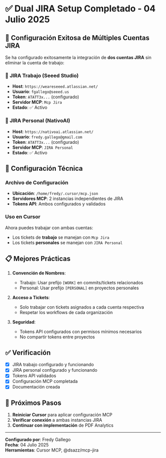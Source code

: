 # ✅ Dual JIRA Setup Completado - 04 Julio 2025

## 🎯 Configuración Exitosa de Múltiples Cuentas JIRA

Se ha configurado exitosamente la integración de **dos cuentas JIRA** sin eliminar la cuenta de trabajo:

### 🏢 **JIRA Trabajo (Seeed Studio)**
- **Host**: `https://weareseeed.atlassian.net/`
- **Usuario**: `fgallego@seeed.us`
- **Token**: `ATATT3x...` (configurado)
- **Servidor MCP**: `Mcp Jira`
- **Estado**: ✅ Activo

### 👤 **JIRA Personal (NativoAI)**
- **Host**: `https://nativoai.atlassian.net/`
- **Usuario**: `fredy.gallego@gmail.com`
- **Token**: `ATATT3x...` (configurado)
- **Servidor MCP**: `JIRA Personal`
- **Estado**: ✅ Activo

## 🔧 **Configuración Técnica**

### Archivo de Configuración
- **Ubicación**: `/home/fredy/.cursor/mcp.json`
- **Servidores MCP**: 2 instancias independientes de JIRA
- **Tokens API**: Ambos configurados y validados

### Uso en Cursor
Ahora puedes trabajar con ambas cuentas:
- Los tickets de **trabajo** se manejan con `Mcp Jira`
- Los tickets **personales** se manejan con `JIRA Personal`

## 📋 **Mejores Prácticas**

1. **Convención de Nombres**:
   - Trabajo: Usar prefijo `[WORK]` en commits/tickets relacionados
   - Personal: Usar prefijo `[PERSONAL]` en proyectos personales

2. **Acceso a Tickets**:
   - Solo trabajar con tickets asignados a cada cuenta respectiva
   - Respetar los workflows de cada organización

3. **Seguridad**:
   - Tokens API configurados con permisos mínimos necesarios
   - No compartir tokens entre proyectos

## ✅ **Verificación**

- [x] JIRA trabajo configurado y funcionando
- [x] JIRA personal configurado y funcionando
- [x] Tokens API validados
- [x] Configuración MCP completada
- [x] Documentación creada

## 🚀 **Próximos Pasos**

1. **Reiniciar Cursor** para aplicar configuración MCP
2. **Verificar conexión** a ambas instancias JIRA
3. **Continuar con implementación** de PDF Analytics

---
**Configurado por**: Fredy Gallego  
**Fecha**: 04 Julio 2025  
**Herramientas**: Cursor MCP, @dsazz/mcp-jira  
